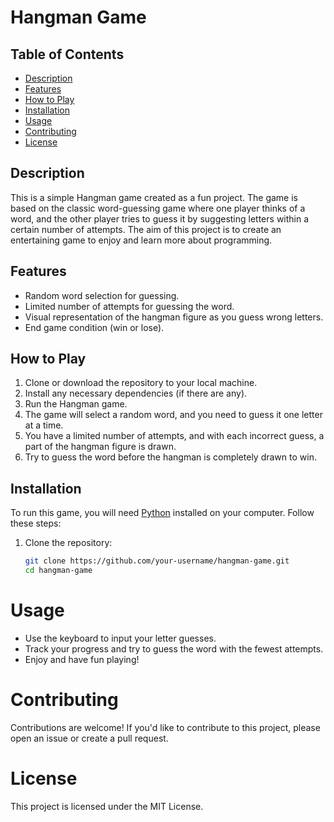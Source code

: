 # Hangman Game

## Table of Contents
- [Description](#description)
- [Features](#features)
- [How to Play](#how-to-play)
- [Installation](#installation)
- [Usage](#usage)
- [Contributing](#contributing)
- [License](#license)

## Description
This is a simple Hangman game created as a fun project. The game is based on the classic word-guessing game where one player thinks of a word, and the other player tries to guess it by suggesting letters within a certain number of attempts. The aim of this project is to create an entertaining game to enjoy and learn more about programming.

## Features
- Random word selection for guessing.
- Limited number of attempts for guessing the word.
- Visual representation of the hangman figure as you guess wrong letters.
- End game condition (win or lose).

## How to Play
1. Clone or download the repository to your local machine.
2. Install any necessary dependencies (if there are any).
3. Run the Hangman game.
4. The game will select a random word, and you need to guess it one letter at a time.
5. You have a limited number of attempts, and with each incorrect guess, a part of the hangman figure is drawn.
6. Try to guess the word before the hangman is completely drawn to win.

## Installation
To run this game, you will need [Python](https://www.python.org/) installed on your computer. Follow these steps:

1. Clone the repository:
   ```sh
   git clone https://github.com/your-username/hangman-game.git
   cd hangman-game
# Usage

- Use the keyboard to input your letter guesses.
- Track your progress and try to guess the word with the fewest attempts.
- Enjoy and have fun playing!

# Contributing

Contributions are welcome! If you'd like to contribute to this project, please open an issue or create a pull request.

# License

This project is licensed under the MIT License.


